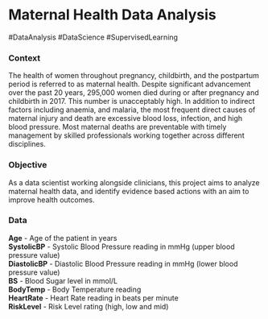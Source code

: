 # Maternal Health Data Analysis
#DataAnalysis #DataScience #SupervisedLearning

### Context
The health of women throughout pregnancy, childbirth, and the postpartum period is referred to as maternal health. Despite significant advancement over the past 20 years, 
295,000 women died during or after pregnancy and childbirth in 2017. This number is unacceptably high. In addition to indirect factors including anaemia, and malaria, the 
most frequent direct causes of maternal injury and death are excessive blood loss, infection, and high blood pressure. Most maternal deaths are preventable with timely 
management by skilled professionals working together across different disciplines. 

### Objective
As a data scientist working alongside clinicians, this project aims to analyze maternal health data, and identify evidence based actions with an aim to improve health outcomes.  

### Data 

**Age** - Age of the patient in years  
**SystolicBP** - Systolic Blood Pressure reading in mmHg (upper blood pressure value)  
**DiastolicBP** - Diastolic Blood Pressure reading in mmHg (lower blood pressure value)  
**BS** - Blood Sugar level in mmol/L  
**BodyTemp** - Body Temperature reading  
**HeartRate** - Heart Rate reading in beats per minute  
**RiskLevel** - Risk Level rating (high, low and mid)
